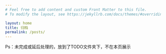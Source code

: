 ```yaml
---
# Feel free to add content and custom Front Matter to this file.
# To modify the layout, see https://jekyllrb.com/docs/themes/#overriding-theme-defaults

layout: home
title: 归档
permalink: /posts/
---
```


Ps：未完成或延后处理的，放到了TODO文件夹下，不在本页展示
